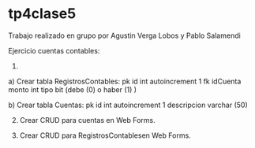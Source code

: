 # tp4clase5

Trabajo realizado en grupo por Agustin Verga Lobos y Pablo Salamendi

Ejercicio cuentas contables:

1)
a) Crear tabla RegistrosContables:
pk id int autoincrement 1
fk idCuenta
monto int
tipo bit (debe (0) o haber (1) )


b) Crear tabla Cuentas:
pk id int autoincrement 1
descripcion varchar (50)

2) Crear CRUD para cuentas en Web Forms.

3) Crear CRUD para RegistrosContablesen Web Forms.
